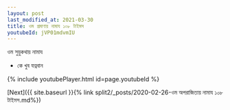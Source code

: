 ```yaml
---
layout: post
last_modified_at: 2021-03-30
title: ওম প্রমাণায় নামায ১০৮ টাইমস
youtubeId: jVP01mdvmIU
---
```

 
 
 ওম সুয়ুকথায় নামায  
 
 -  কে খুব যত্নবান 
 
  
 
  
 
 
 
 
 
 


{% include youtubePlayer.html id=page.youtubeId %}
 
[Next]({{ site.baseurl }}{% link  split2/_posts/2020-02-26-ওম অপরাজিতায় নামায ১০৮ টাইমস.md%})
 
